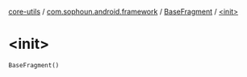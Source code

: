 [core-utils](../../index.md) / [com.sophoun.android.framework](../index.md) / [BaseFragment](index.md) / [&lt;init&gt;](./-init-.md)

# &lt;init&gt;

`BaseFragment()`